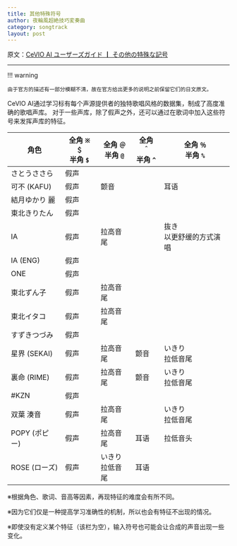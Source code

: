```yaml
---
title: 其他特殊符号
author: 夜輪風超絶技巧変奏曲
category: songtrack
layout: post
---
```


原文：[CeVIO AI ユーザーズガイド ┃ その他の特殊な記号](https://cevio.jp/guide/cevio_ai/songtrack/song_symbol/)

---

!!! warning

    由于官方的描述有一部分模糊不清，故在官方给出更多的说明之前保留它们的日文原文。

CeVIO AI通过学习标有每个声源提供者的独特歌唱风格的数据集，制成了高度准确的歌唱声库。 对于一些声库，除了假声之外，还可以通过在歌词中加入这些符号来发挥声库的特征。

| 角色| 全角 `※` `＄`<br>半角 `$` | 全角 `＠`<br>半角 `@` | 全角 `＾`<br>半角 `^` | 全角 `％`<br>半角 `%` |
| ---  | --- | --- | --- | --- |
| さとうささら | 假声 |  |  |  |
| 可不 (KAFU) | 假声 | 颤音 |  | 耳语 |
| 結月ゆかり 麗 | 假声 |  |  |  |
| 東北きりたん | 假声 |  |  |  |
| IA  | 假声 | 拉高音尾 |  | 抜き<br>以更舒缓的方式演唱 |
| IA (ENG) | 假声 |  |  |  |
| ONE | 假声 |  |  |  |
| 東北ずん子 | 假声 | 拉高音尾 |  |  |
| 東北イタコ | 假声 | 拉高音尾 |  |  |
| すずきつづみ | 假声 |  |  |  |
| 星界 (SEKAI) | 假声 | 拉高音尾 | 颤音 | いきり<br>拉低音尾 |
| 裏命 (RIME) | 假声 | 拉高音尾 | 颤音 | いきり<br>拉低音尾 |
| #KZN | 假声 |  |  |  |
| 双葉 湊音 | 假声 | 拉高音尾 |  | いきり<br>拉低音尾 |
| POPY (ポピー) | 假声 | 拉高音尾 | 耳语 | 拉低音头 |
| ROSE (ローズ) | 假声 | いきり<br>拉低音尾 | 耳语 |  |

※根据角色、歌词、音高等因素，再现特征的难度会有所不同。

※因为它们仅是一种提高学习准确性的机制，所以也会有特征不出现的情况。

※即使没有定义某个特征（该栏为空），输入符号也可能会让合成的声音出现一些变化。
